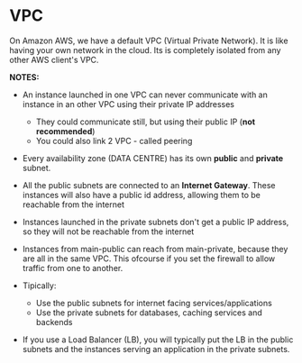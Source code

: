 # VPC
On Amazon AWS, we have a default VPC (Virtual Private Network). It is like having your own network in the cloud.
Its is completely isolated from any other AWS client's VPC.

<b>NOTES:</b><br>
* An instance launched in one VPC can never communicate with an instance in an other VPC using their private IP addresses
    *   They could communicate still, but using their public IP (<b>not recommended</b>)
    *   You could also link 2 VPC - called peering
    
* Every availability zone (DATA CENTRE) has its own <b>public</b> and <b>private</b> subnet.
* All the public subnets are connected to an <b>Internet Gateway</b>. These instances will also have a public id address, allowing them to be reachable from the internet
* Instances launched in the private subnets don't get a public IP address, so they will not be reachable from the internet
* Instances from main-public can reach from main-private, because they are all in the same VPC. This ofcourse if you set the firewall to allow traffic from one to another. 
* Tipically:
    *   Use the public subnets for internet facing services/applications
    *   Use the private subnets for databases, caching services and backends
* If you use a Load Balancer (LB), you will typically put the LB in the public subnets and the instances serving an application in the private subnets. 
